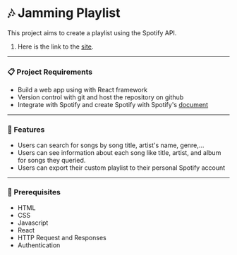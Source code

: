 # 🎶 Jamming Playlist

This project aims to create a playlist using the Spotify API. 

1. Here is the link to the [site](https://hanhz2707jammingproject.surge.sh/).

---

### 📋 Project Requirements
- Build a web app using with React framework
- Version control with git and host the repository on github
- Integrate with Spotify and create Spotify with Spotify's [document](https://developer.spotify.com/dashboard/5b52ef79721249de987db81eb1e1b5aa)

---

### 📝 Features
- Users can search for songs by song title, artist's name, genre,...
- Users can see information about each song like title, artist, and album for songs they queried.
- Users can export their custom playlist to their personal Spotify account

---
### 🔧 Prerequisites
- HTML
- CSS
- Javascript
- React
- HTTP Request and Responses
- Authentication









